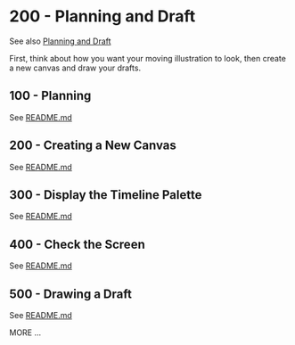# 200 - Planning and Draft

See also [Planning and Draft](https://tips.clip-studio.com/en-us/articles/526)

First, think about how you want your moving illustration to look, then create a new canvas and draw your drafts.

## 100 - Planning

See [README.md](./100/README.md)

## 200 - Creating a New Canvas

See [README.md](./200/README.md)

## 300 - Display the Timeline Palette

See [README.md](./300/README.md)

## 400 - Check the Screen

See [README.md](./400/README.md)

## 500 - Drawing a Draft

See [README.md](./500/README.md)

MORE ...
